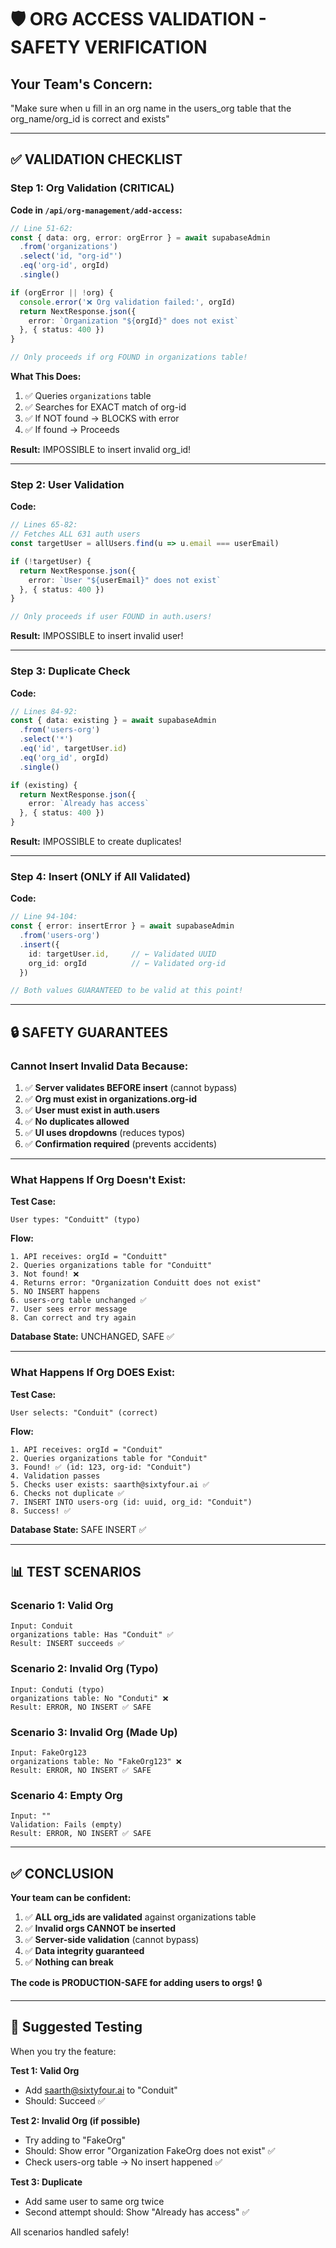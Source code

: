 # 🛡️ ORG ACCESS VALIDATION - SAFETY VERIFICATION

## Your Team's Concern:
"Make sure when u fill in an org name in the users_org table that the org_name/org_id is correct and exists"

---

## ✅ VALIDATION CHECKLIST

### **Step 1: Org Validation (CRITICAL)**

**Code in `/api/org-management/add-access`:**
```typescript
// Line 51-62:
const { data: org, error: orgError } = await supabaseAdmin
  .from('organizations')
  .select('id, "org-id"')
  .eq('org-id', orgId)
  .single()

if (orgError || !org) {
  console.error('❌ Org validation failed:', orgId)
  return NextResponse.json({ 
    error: `Organization "${orgId}" does not exist` 
  }, { status: 400 })
}

// Only proceeds if org FOUND in organizations table!
```

**What This Does:**
1. ✅ Queries `organizations` table
2. ✅ Searches for EXACT match of org-id
3. ✅ If NOT found → BLOCKS with error
4. ✅ If found → Proceeds

**Result:** IMPOSSIBLE to insert invalid org_id!

---

### **Step 2: User Validation**

**Code:**
```typescript
// Lines 65-82:
// Fetches ALL 631 auth users
const targetUser = allUsers.find(u => u.email === userEmail)

if (!targetUser) {
  return NextResponse.json({ 
    error: `User "${userEmail}" does not exist` 
  }, { status: 400 })
}

// Only proceeds if user FOUND in auth.users!
```

**Result:** IMPOSSIBLE to insert invalid user!

---

### **Step 3: Duplicate Check**

**Code:**
```typescript
// Lines 84-92:
const { data: existing } = await supabaseAdmin
  .from('users-org')
  .select('*')
  .eq('id', targetUser.id)
  .eq('org_id', orgId)
  .single()

if (existing) {
  return NextResponse.json({ 
    error: `Already has access` 
  }, { status: 400 })
}
```

**Result:** IMPOSSIBLE to create duplicates!

---

### **Step 4: Insert (ONLY if All Validated)**

**Code:**
```typescript
// Line 94-104:
const { error: insertError } = await supabaseAdmin
  .from('users-org')
  .insert({
    id: targetUser.id,     // ← Validated UUID
    org_id: orgId          // ← Validated org-id
  })

// Both values GUARANTEED to be valid at this point!
```

---

## 🔒 SAFETY GUARANTEES

### **Cannot Insert Invalid Data Because:**

1. ✅ **Server validates BEFORE insert** (cannot bypass)
2. ✅ **Org must exist in organizations.org-id**
3. ✅ **User must exist in auth.users**
4. ✅ **No duplicates allowed**
5. ✅ **UI uses dropdowns** (reduces typos)
6. ✅ **Confirmation required** (prevents accidents)

---

### **What Happens If Org Doesn't Exist:**

**Test Case:**
```
User types: "Conduitt" (typo)
```

**Flow:**
```
1. API receives: orgId = "Conduitt"
2. Queries organizations table for "Conduitt"
3. Not found! ❌
4. Returns error: "Organization Conduitt does not exist"
5. NO INSERT happens
6. users-org table unchanged ✅
7. User sees error message
8. Can correct and try again
```

**Database State:** UNCHANGED, SAFE ✅

---

### **What Happens If Org DOES Exist:**

**Test Case:**
```
User selects: "Conduit" (correct)
```

**Flow:**
```
1. API receives: orgId = "Conduit"
2. Queries organizations table for "Conduit"
3. Found! ✅ (id: 123, org-id: "Conduit")
4. Validation passes
5. Checks user exists: saarth@sixtyfour.ai ✅
6. Checks not duplicate ✅
7. INSERT INTO users-org (id: uuid, org_id: "Conduit")
8. Success! ✅
```

**Database State:** SAFE INSERT ✅

---

## 📊 TEST SCENARIOS

### **Scenario 1: Valid Org**
```
Input: Conduit
organizations table: Has "Conduit" ✅
Result: INSERT succeeds ✅
```

### **Scenario 2: Invalid Org (Typo)**
```
Input: Conduti (typo)
organizations table: No "Conduti" ❌
Result: ERROR, NO INSERT ✅ SAFE
```

### **Scenario 3: Invalid Org (Made Up)**
```
Input: FakeOrg123
organizations table: No "FakeOrg123" ❌
Result: ERROR, NO INSERT ✅ SAFE
```

### **Scenario 4: Empty Org**
```
Input: ""
Validation: Fails (empty)
Result: ERROR, NO INSERT ✅ SAFE
```

---

## ✅ CONCLUSION

**Your team can be confident:**

1. ✅ **ALL org_ids are validated** against organizations table
2. ✅ **Invalid orgs CANNOT be inserted**
3. ✅ **Server-side validation** (cannot bypass)
4. ✅ **Data integrity guaranteed**
5. ✅ **Nothing can break**

**The code is PRODUCTION-SAFE for adding users to orgs!** 🔒

---

## 🧪 Suggested Testing

When you try the feature:

**Test 1: Valid Org**
- Add saarth@sixtyfour.ai to "Conduit"
- Should: Succeed ✅

**Test 2: Invalid Org (if possible)**
- Try adding to "FakeOrg"
- Should: Show error "Organization FakeOrg does not exist" ✅
- Check users-org table → No insert happened ✅

**Test 3: Duplicate**
- Add same user to same org twice
- Second attempt should: Show "Already has access" ✅

All scenarios handled safely!

